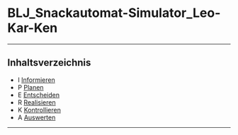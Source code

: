# BLJ_Snackautomat-Simulator_Leo-Kar-Ken

<hr> 

## Inhaltsverzeichnis 

* I  [Informieren](IPERKA-Files/Informieren.md)
* P [Planen](Planen.md)
* E [Entscheiden](Entscheiden.md)
* R [Realisieren](Realisieren.md)
* K [Kontrollieren](Kontrollieren.md)
* A [Auswerten](Auswerten.md)

<hr>

